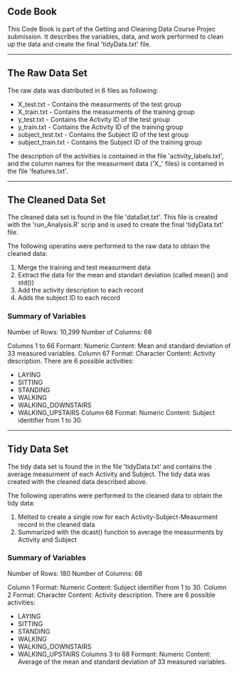 ## Code Book

This Code Book is part of the Getting and Cleaning Data Course Projec submission. It describes the variables, data, and work performed to clean up the data and create the final 'tidyData.txt' file.

---

## The Raw Data Set

The raw data was distributed in 6 files as following:
* X_test.txt 		- Contains the measurments of the test group
* X_train.txt 		- Contains the measurments of the training group
* y_test.txt 		- Contains the Activity ID of the test group 
* y_train.txt 		- Contains the Activity ID of the training group 
* subject_test.txt 	- Contains the Subject ID of the test group
* subject_train.txt 	- Contains the Subject ID of the training group

The description of the activities is contained in the file 'activity_labels.txt', and the column names for the measurment data ('X_' files) is contained in the file 'features.txt'.

---

## The Cleaned Data Set

The cleaned data set is found in the file 'dataSet.txt'. This file is created with the 'run_Analysis.R' scrip and is used to create the final 'tidyData.txt' file.

The following operatins were performed to the raw data to obtain the cleaned data:
1. Merge the training and test measurment data
2. Extract the data for the mean and standart deviation (called mean() and std())
3. Add the activity description to each record
4. Adds the subject ID to each record

### Summary of Variables

Number of Rows:		10,299
Number of Columns:	68

Columns 1 to 66
 Formant: Numeric
 Content: Mean and standard deviation of 33 measured variables.
Column 67
 Format:  Character
 Content: Activity description. There are 6 possible activities:
 * LAYING
 * SITTING
 * STANDING
 * WALKING
 * WALKING_DOWNSTAIRS
 * WALKING_UPSTAIRS
Column 68 
 Format:  Numeric
 Content: Subject identifier from 1 to 30.

---

## Tidy Data Set

The tidy data set is found the in the file 'tidyData.txt' and contains the average measurment of each Activity and Subject. The tidy data was created with the cleaned data described above.

The following operatins were performed to the cleaned data to obtain the tidy data:
1. Melted to create a single row for each Activity-Subject-Measurment record in the cleaned data
2. Summarized with the dcast() function to average the measurments by Activity and Subject

### Summary of Variables

Number of Rows:		180
Number of Columns:	68

Column 1 
 Format:  Numeric
 Content: Subject identifier from 1 to 30.
Column 2 
 Format:  Character
 Content: Activity description. There are 6 possible activities:
 * LAYING
 * SITTING
 * STANDING
 * WALKING
 * WALKING_DOWNSTAIRS
 * WALKING_UPSTAIRS
Columns 3 to 68
 Formant: Numeric
 Content: Average of the mean and standard deviation of 33 measured variables.